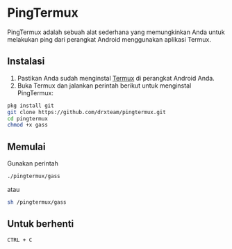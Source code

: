 # PingTermux

PingTermux adalah sebuah alat sederhana yang memungkinkan Anda untuk melakukan ping dari perangkat Android menggunakan aplikasi Termux.

## Instalasi

1. Pastikan Anda sudah menginstal [Termux](https://play.google.com/store/apps/details?id=com.termux) di perangkat Android Anda.
2. Buka Termux dan jalankan perintah berikut untuk menginstal PingTermux:

```bash
pkg install git
git clone https://github.com/drxteam/pingtermux.git
cd pingtermux
chmod +x gass
```

## Memulai

Gunakan perintah 
```bash
./pingtermux/gass
```
atau
```bash
sh /pingtermux/gass
```
## Untuk berhenti
```bash
CTRL + C
```
